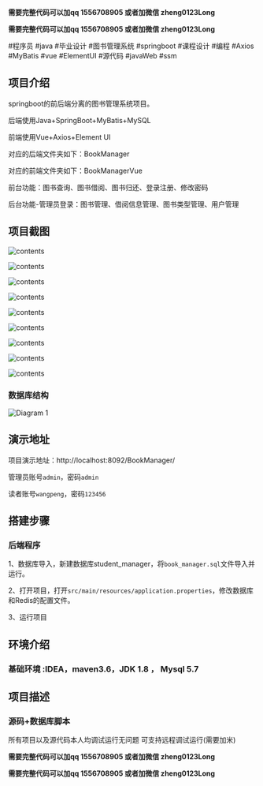 **需要完整代码可以加qq  1556708905 或者加微信  zheng0123Long**

**需要完整代码可以加qq  1556708905 或者加微信  zheng0123Long**

#程序员 #java #毕业设计 #图书管理系统 #springboot #课程设计 #编程 #Axios #MyBatis #vue #ElementUI #源代码 #javaWeb #ssm 
## 项目介绍

springboot的前后端分离的图书管理系统项目。

后端使用Java+SpringBoot+MyBatis+MySQL

前端使用Vue+Axios+Element UI

对应的后端文件夹如下：BookManager

对应的前端文件夹如下：BookManagerVue


前台功能：图书查询、图书借阅、图书归还、登录注册、修改密码

后台功能-管理员登录：图书管理、借阅信息管理、图书类型管理、用户管理

## 项目截图

![contents](./picture/picture1.png)

![contents](./picture/picture2.png)

![contents](./picture/picture3.png)

![contents](./picture/picture4.png)

![contents](./picture/picture5.png)

![contents](./picture/picture6.png)

![contents](./picture/picture7.png)

![contents](./picture/picture8.png)

![contents](./picture/picture9.png)

### 数据库结构

![Diagram 1](./picture/picture10.jpg)

## 演示地址

项目演示地址：http://localhost:8092/BookManager/

管理员账号`admin`，密码`admin`

读者账号`wangpeng`，密码`123456`

## 搭建步骤

### 后端程序

1、数据库导入，新建数据库student_manager，将`book_manager.sql`文件导入并运行。

2、打开项目，打开`src/main/resources/application.properties`，修改数据库和Redis的配置文件。

3、运行项目

## 环境介绍

### 基础环境 :IDEA，maven3.6，JDK 1.8 ， Mysql 5.7

## 项目描述

### 源码+数据库脚本 

所有项目以及源代码本人均调试运行无问题 可支持远程调试运行(需要加米)
	
**需要完整代码可以加qq  1556708905 或者加微信 zheng0123Long**

**需要完整代码可以加qq  1556708905 或者加微信  zheng0123Long**







